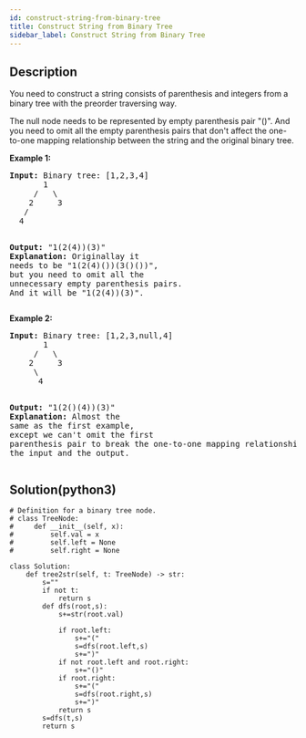 ```yaml
---
id: construct-string-from-binary-tree
title: Construct String from Binary Tree
sidebar_label: Construct String from Binary Tree
---
```

## Description
<div class="description">
<p>You need to construct a string consists of parenthesis and integers from a binary tree with the preorder traversing way.</p>

<p>The null node needs to be represented by empty parenthesis pair "()". And you need to omit all the empty parenthesis pairs that don't affect the one-to-one mapping relationship between the string and the original binary tree.</p>

<p><b>Example 1:</b><br />
<pre>
<b>Input:</b> Binary tree: [1,2,3,4]
       1
     /   \
    2     3
   /    
  4     

<b>Output:</b> "1(2(4))(3)"
<br/><b>Explanation:</b> Originallay it needs to be "1(2(4)())(3()())", <br/>but you need to omit all the unnecessary empty parenthesis pairs. <br/>And it will be "1(2(4))(3)".
</pre>
</p>

<p><b>Example 2:</b><br />
<pre>
<b>Input:</b> Binary tree: [1,2,3,null,4]
       1
     /   \
    2     3
     \  
      4 

<b>Output:</b> "1(2()(4))(3)"
<br/><b>Explanation:</b> Almost the same as the first example, <br/>except we can't omit the first parenthesis pair to break the one-to-one mapping relationship between the input and the output.
</pre>
</p>
</div>

## Solution(python3)
```python3
# Definition for a binary tree node.
# class TreeNode:
#     def __init__(self, x):
#         self.val = x
#         self.left = None
#         self.right = None

class Solution:
    def tree2str(self, t: TreeNode) -> str:
        s=""
        if not t:
            return s
        def dfs(root,s):
            s+=str(root.val)
            
            if root.left:
                s+="("
                s=dfs(root.left,s)
                s+=")"
            if not root.left and root.right:
                s+="()"
            if root.right:
                s+="("
                s=dfs(root.right,s)
                s+=")"
            return s
        s=dfs(t,s)
        return s
```